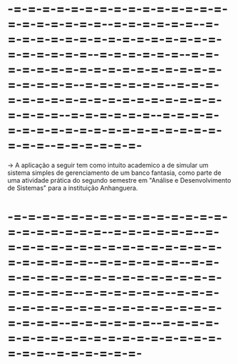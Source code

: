 # -=-=-=-=-=-=-=-=-=-=-=-=-=-=-=-=-=-=-=-=-=-=--=-=-=-=-=-=--=-=-=-=-=-=-=-=-=-=-=-=-=-=-=-=-=-=-=-=-=-=--=-=-=-=-=-=--=-=-=-=-=-=-=-=-=-=-=-=-=-=-=-=-=-=-=-=-=-=--=-=-=-=-=-=--=-=-=-=-=-=-=-=-=-=-=-=-=-=-=-=-=-=-=-=-=-=--=-=-=-=-=-=--=-=-=-=-=-=-=-=-=-=-=-=-=-=-=-=-=-=-=-=-=-=--=-=-=-=-=-=-
-> A aplicação a seguir tem como intuito academico a de simular um sistema simples de gerenciamento de um banco fantasia, como parte de uma atividade prática do segundo semestre em "Análise e Desenvolvimento de Sistemas" para a instituição Anhanguera.
# -=-=-=-=-=-=-=-=-=-=-=-=-=-=-=-=-=-=-=-=-=-=--=-=-=-=-=-=--=-=-=-=-=-=-=-=-=-=-=-=-=-=-=-=-=-=-=-=-=-=--=-=-=-=-=-=--=-=-=-=-=-=-=-=-=-=-=-=-=-=-=-=-=-=-=-=-=-=--=-=-=-=-=-=--=-=-=-=-=-=-=-=-=-=-=-=-=-=-=-=-=-=-=-=-=-=--=-=-=-=-=-=--=-=-=-=-=-=-=-=-=-=-=-=-=-=-=-=-=-=-=-=-=-=--=-=-=-=-=-=-

